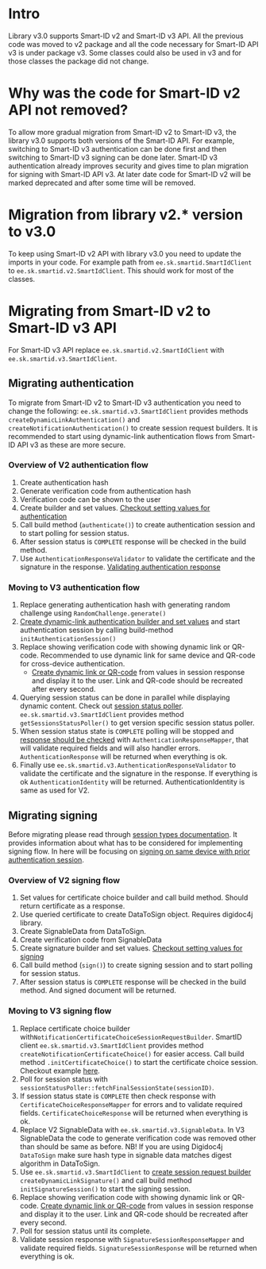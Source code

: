 # Intro

Library v3.0 supports Smart-ID v2 and Smart-ID v3 API.
All the previous code was moved to v2 package and all the code necessary for Smart-ID API v3 is under package v3. 
Some classes could also be used in v3 and for those classes the package did not change.

# Why was the code for Smart-ID v2 API not removed?

To allow more gradual migration from Smart-ID v2 to Smart-ID v3, the library v3.0 supports both versions of the Smart-ID API.
For example, switching to Smart-ID v3 authentication can be done first and then switching to Smart-ID v3 signing can be done later. 
Smart-ID v3 authentication already improves security and gives time to plan migration for signing with Smart-ID API v3. 
At later date code for Smart-ID v2 will be marked deprecated and after some time will be removed. 

# Migration from library v2.* version to v3.0

To keep using Smart-ID v2 API with library v3.0 you need to update the imports in your code. 
For example path from `ee.sk.smartid.SmartIdClient` to `ee.sk.smartid.v2.SmartIdClient`. This should work for most of the classes.

# Migrating from Smart-ID v2 to Smart-ID v3 API

For Smart-ID v3 API replace `ee.sk.smartid.v2.SmartIdClient` with `ee.sk.smartid.v3.SmartIdClient`.

## Migrating authentication

To migrate from Smart-ID v2 to Smart-ID v3 authentication you need to change the following:
`ee.sk.smartid.v3.SmartIdClient` provides methods `createDynamicLinkAuthentication()` and `createNotificationAuthentication()` to create session request builders.
It is recommended to start using dynamic-link authentication flows from Smart-ID API v3 as these are more secure.

### Overview of V2 authentication flow

1. Create authentication hash
2. Generate verification code from authentication hash
3. Verification code can be shown to the user
4. Create builder and set values. [Checkout setting values for authentication](README.md#examples-of-performing-authentication)
5. Call build method (`authenticate()`) to create authentication session and to start polling for session status.
6. After session status is `COMPLETE` response will be checked in the build method.
7. Use `AuthenticationResponseValidator` to validate the certificate and the signature in the response. [Validating authentication response](README.md#validating-authentication-response)

### Moving to V3 authentication flow

1. Replace generating authentication hash with generating random challenge using `RandomChallenge.generate()`
2. [Create dynamic-link authentication builder and set values](README.md#examples-of-initiating-a-dynamic-link-authentication-session) and start authentication session by calling build-method `initAuthenticationSession()`
3. Replace showing verification code with showing dynamic link or QR-code. Recommended to use dynamic link for same device and QR-code for cross-device authentication.
   - [Create dynamic link or QR-code](README.md#generating-qr-code-or-dynamic-link) from values in session response and display it to the user. Link and QR-code should be recreated after every second.
4. Querying session status can be done in parallel while displaying dynamic content. Check out [session status poller](README.md#example-of-using-session-status-poller-to-query-final-sessions-status). `ee.sk.smartid.v3.SmartIdClient` provides method `getSessionsStatusPoller()` to get version specific session status poller.
5. When session status state is `COMPLETE` polling will be stopped and [response should be checked](README.md#example-of-validating-the-authentication-sessions-response) with `AuthenticationResponseMapper`, that will validate required fields and will also handler errors. `AuthenticationResponse` will be returned when everything is ok.
6. Finally use `ee.sk.smartid.v3.AuthenticationResponseValidator` to validate the certificate and the signature in the response. If everything is ok `AuthenticationIdentity` will be returned. AuthenticationIdentity is same as used for V2.

## Migrating signing

Before migrating please read through [session types documentation](https://sk-eid.github.io/smart-id-documentation/rp-api/3.0.3/sessions.html). It provides information about what has to be considered for implementing signing flow.
In here will be focusing on [signing on same device with prior authentication session](https://sk-eid.github.io/smart-id-documentation/rp-api/3.0.2/sessions.html#_signing_with_prior_authentication_2).

### Overview of V2 signing flow

1. Set values for certificate choice builder and call build method. Should return certificate as a response.
2. Use queried certificate to create DataToSign object. Requires digidoc4j library.
3. Create SignableData from DataToSign.
4. Create verification code from SignableData
5. Create signature builder and set values. [Checkout setting values for signing](README.md#create-the-signature)
6. Call build method (`sign()`) to create signing session and to start polling for session status.
7. After session status is `COMPLETE` response will be checked in the build method. And signed document will be returned.

### Moving to V3 signing flow

1. Replace certificate choice builder with`NotificationCertificateChoiceSessionRequestBuilder`. SmartID client `ee.sk.smartid.v3.SmartIdClient` provides method `createNotificationCertificateChoice()` for easier access. Call build method `.initCertificateChoice()` to start the certificate choice session. Checkout example [here](README.md#examples-of-initiating-a-notification-based-certificate-choice-session).
2. Poll for session status with `sessionStatusPoller::fetchFinalSessionState(sessionID)`. 
3. If session status state is `COMPLETE` then check response with `CertificateChoiceResponseMapper` for errors and to validate required fields. `CertificateChoiceResponse` will be returned when everything is ok.
4. Replace V2 SignableData with `ee.sk.smartid.v3.SignableData`. In V3 SignableData the code to generate verification code was removed other than should be same as before. NB! If you are using Digidoc4j `DataToSign` make sure hash type in signable data matches digest algorithm in DataToSign.
5. Use `ee.sk.smartid.v3.SmartIdClient` to [create session request builder](README.md#examples-of-initiating-a-dynamic-link-signature-session) `createDynamicLinkSignature()` and call build method `initSignatureSession()` to start the signing session.
6. Replace showing verification code with showing dynamic link or QR-code. [Create dynamic link or QR-code](README.md#generating-qr-code-or-dynamic-link) from values in session response and display it to the user. Link and QR-code should be recreated after every second.
7. Poll for session status until its complete.
8. Validate session response with `SignatureSessionResponseMapper` and validate required fields. `SignatureSessionResponse` will be returned when everything is ok.